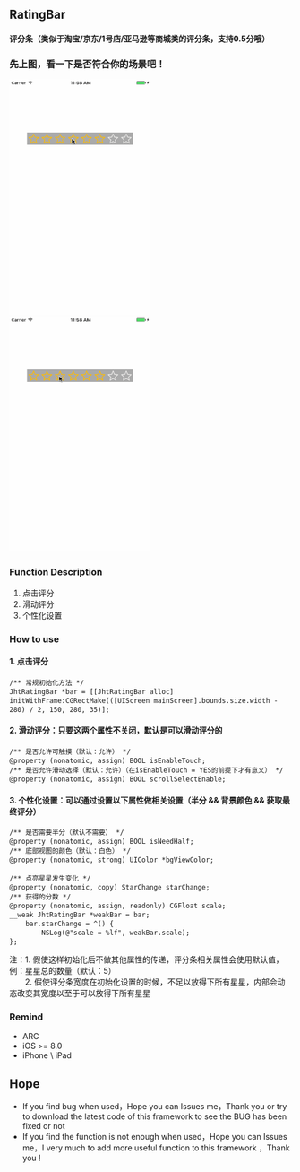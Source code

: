 ## RatingBar
#### 评分条（类似于淘宝/京东/1号店/亚马逊等商城类的评分条，支持0.5分哦）


### 先上图，看一下是否符合你的场景吧！
<img src="https://raw.githubusercontent.com/jinht/RatingBar/master/ReadMEImages/Gif/1.gif" width=250 height=420 />&emsp;<img src="https://raw.githubusercontent.com/jinht/RatingBar/master/ReadMEImages/Gif/2.gif" width=250 height=420 />


### Function Description
1. 点击评分
2. 滑动评分
3. 个性化设置<br>


### How to use
#### 1. 点击评分
```oc
/** 常规初始化方法 */
JhtRatingBar *bar = [[JhtRatingBar alloc] initWithFrame:CGRectMake(([UIScreen mainScreen].bounds.size.width - 280) / 2, 150, 280, 35)];
```

#### 2. 滑动评分：只要这两个属性不关闭，默认是可以滑动评分的
```oc
/** 是否允许可触摸（默认：允许） */
@property (nonatomic, assign) BOOL isEnableTouch;
/** 是否允许滑动选择（默认：允许）（在isEnableTouch = YES的前提下才有意义） */
@property (nonatomic, assign) BOOL scrollSelectEnable;
```


#### 3. 个性化设置：可以通过设置以下属性做相关设置（半分 && 背景颜色 && 获取最终评分）
```oc
/** 是否需要半分（默认不需要） */
@property (nonatomic, assign) BOOL isNeedHalf;
/** 底部视图的颜色（默认：白色） */
@property (nonatomic, strong) UIColor *bgViewColor;

/** 点亮星星发生变化 */
@property (nonatomic, copy) StarChange starChange;
/** 获得的分数 */
@property (nonatomic, assign, readonly) CGFloat scale;
__weak JhtRatingBar *weakBar = bar;
    bar.starChange = ^() {
        NSLog(@"scale = %lf", weakBar.scale);
};
```

注：1. 假使这样初始化后不做其他属性的传递，评分条相关属性会使用默认值，例：星星总的数量（默认：5）<br>
&emsp;&emsp;2. 假使评分条宽度在初始化设置的时候，不足以放得下所有星星，内部会动态改变其宽度以至于可以放得下所有星星


### Remind
* ARC
* iOS >= 8.0
* iPhone \ iPad 
       
       
## Hope
* If you find bug when used，Hope you can Issues me，Thank you or try to download the latest code of this framework to see the BUG has been fixed or not
* If you find the function is not enough when used，Hope you can Issues me，I very much to add more useful function to this framework ，Thank you !

